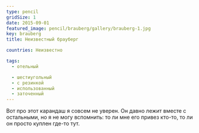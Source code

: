 ```yaml
---
type: pencil
gridSize: 1
date: 2015-09-01
featured_image: pencil/brauberg/gallery/brauberg-1.jpg
key: brauberg
title: Неизвестный брауберг

countries: Неизвестно

tags:
  - отельный

  - шестиугольный
  - с резинкой
  - использованный
  - заточенный
---
```


Вот про этот карандаш я совсем не уверен. Он давно лежит вместе с остальными, но я не могу вспомнить: то ли мне его привез кто-то, то ли он просто куплен где-то тут.
